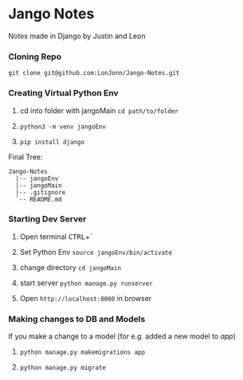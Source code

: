 # Jango Notes
Notes made in Django by Justin and Leon

### Cloning Repo
`git clone git@github.com:LonJonn/Jango-Notes.git`

### Creating Virtual Python Env
1. cd into folder with jangoMain `cd path/to/folder`

2. `python3 -m venv jangoEnv`

3. `pip install django`

Final Tree:
```
Jango-Notes
  |-- jangoEnv
  |-- jangoMain
  |-- .gitignore
  `-- README.md
```

### Starting Dev Server

1. Open terminal <kbd>CTRL</kbd>+<kbd>`</kbd>

2. Set Python Env `source jangoEnv/bin/activate` 

3. change directory `cd jangoMain`

4. start server `python manage.py runserver`

5. Open `http://localhost:8000` in browser

### Making changes to DB and Models
If you make a change to a model
 (for e.g. added a new model to _app_)

1. `python manage.py makemigrations app`

2. `python manage.py migrate`
